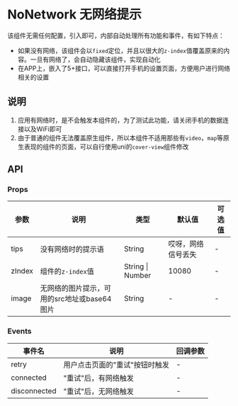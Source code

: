 # NoNetwork 无网络提示

该组件无需任何配置，引入即可，内部自动处理所有功能和事件，有如下特点：

- 如果没有网络，该组件会以`fixed`定位，并且以很大的`z-index`值覆盖原来的内容。一旦有网络了，会自动隐藏该组件，实现自动化
- 在APP上，嵌入了5+接口，可以直接打开手机的设置页面，方便用户进行网络相关的设置

## 说明

1. 应用有网络时，是不会触发本组件的，为了测试此功能，请关闭手机的数据连接以及WiFi即可
2. 由于普通的组件无法覆盖原生组件，所以本组件不适用那些有`video`，`map`等原生表现的组件的页面，可以自行使用uni的`cover-view`组件修改

## API

### Props

| 参数 | 说明 | 类型 | 默认值 | 可选值 |
|------|------|------|--------|--------|
| tips | 没有网络时的提示语 | String | 哎呀，网络信号丢失 | - |
| zIndex | 组件的`z-index`值 | String \| Number | 10080 | - |
| image | 无网络的图片提示，可用的src地址或base64图片 | String | - | - |

### Events

| 事件名 | 说明 | 回调参数 |
|--------|------|----------|
| retry | 用户点击页面的"重试"按钮时触发 | - |
| connected | "重试"后，有网络触发 | - |
| disconnected | "重试"后，无网络触发 | - |